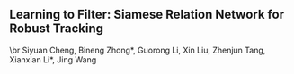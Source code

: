 ## Learning to Filter: Siamese Relation Network for Robust Tracking
\br
Siyuan Cheng, Bineng Zhong*, Guorong Li, Xin Liu, Zhenjun Tang, Xianxian Li*,  Jing Wang
